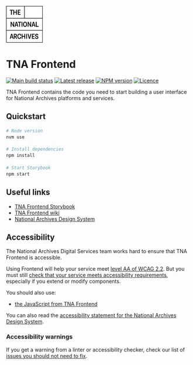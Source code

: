 <img src="./src/nationalarchives/assets/images/tna-square-logo.svg" alt="The National Archives logo" title="The National Archives" width="100" />

# TNA Frontend

[![Main build status](https://img.shields.io/github/actions/workflow/status/nationalarchives/tna-frontend/tests.yml?style=flat-square&event=push&branch=main)](https://github.com/nationalarchives/tna-frontend/actions/workflows/tests.yml?query=branch%3Amain)
[![Latest release](https://img.shields.io/github/v/release/nationalarchives/tna-frontend?style=flat-square&logo=github&logoColor=white&sort=semver)](https://github.com/nationalarchives/tna-frontend/releases)
[![NPM version](https://img.shields.io/npm/v/@nationalarchives/frontend?style=flat-square&logo=npm&logoColor=white)](https://www.npmjs.com/package/@nationalarchives/frontend)
[![Licence](https://img.shields.io/github/license/nationalarchives/tna-frontend?style=flat-square)](https://github.com/nationalarchives/tna-frontend/blob/main/LICENCE)

TNA Frontend contains the code you need to start building a user interface for National Archives platforms and services.

## Quickstart

```sh
# Node version
nvm use

# Install dependencies
npm install

# Start Storybook
npm start
```

## Useful links

- [TNA Frontend Storybook](https://nationalarchives.github.io/tna-frontend/)
- [TNA Frontend wiki](https://github.com/nationalarchives/tna-frontend/wiki)
- [National Archives Design System](https://nationalarchives.github.io/design-system/)

## Accessibility

The National Archives Digital Services team works hard to ensure that TNA Frontend is accessible.

Using Frontend will help your service meet [level AA of WCAG 2.2](https://www.gov.uk/service-manual/helping-people-to-use-your-service/understanding-wcag). But you must still [check that your service meets accessibility requirements](https://www.gov.uk/service-manual/helping-people-to-use-your-service/making-your-service-accessible-an-introduction), especially if you extend or modify components.

You should also use:

- [the JavaScript from TNA Frontend](https://github.com/nationalarchives/tna-frontend/wiki/Using-TNA-Frontend#javascript)

You can also read the [accessibility statement for the National Archives Design System](https://nationalarchives.github.io/design-system/accessibility/).

### Accessibility warnings

If you get a warning from a linter or accessibility checker, check our list of [issues you should not need to fix](https://github.com/nationalarchives/tna-frontend/wiki/Accessibility-issues-you-should-not-need-to-fix).
